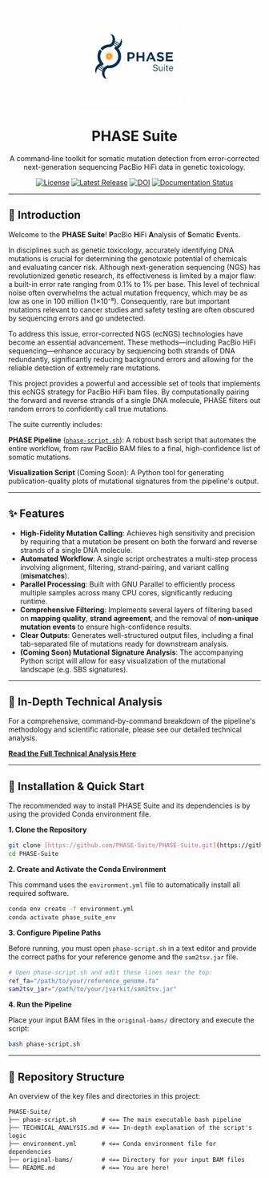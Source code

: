 <p align="center">
  <img src="assets/PHASE_Suite_logo.png" alt="PHASE Suite Logo" width="200"/>
</p>

<h1 align="center">PHASE Suite</h1>

<p align="center">
  A command‑line toolkit for somatic mutation detection from error-corrected next-generation sequencing PacBio HiFi data in genetic toxicology.
</p>

<p align="center">
  <a href="https://github.com/PHASE-Suite/PHASE-Suite/blob/main/LICENSE"><img src="https://img.shields.io/badge/License-MIT-blue.svg" alt="License"></a>
  <a href="https://github.com/PHASE-Suite/PHASE-Suite/releases"><img src="https://img.shields.io/github/v/release/PHASE-Suite/PHASE-Suite?label=Latest%20Release" alt="Latest Release"></a>
  <a href="https://doi.org/10.5281/zenodo.16624362"><img src="https://zenodo.org/badge/1028706985.svg" alt="DOI"></a>
  <a href="https://phase-suite.readthedocs.io/"><img src="https://img.shields.io/readthedocs/phase-suite" alt="Documentation Status"></a>
</p>

---

## 📖 Introduction

Welcome to the **PHASE Suite**! **P**acBio **H**iFi **A**nalysis of **S**omatic **E**vents.

In disciplines such as genetic toxicology, accurately identifying DNA mutations is crucial for determining the genotoxic potential of chemicals and evaluating cancer risk. Although next-generation sequencing (NGS) has revolutionized genetic research, its effectiveness is limited by a major flaw: a built-in error rate ranging from 0.1% to 1% per base. This level of technical noise often overwhelms the actual mutation frequency, which may be as low as one in 100 million (1×10⁻⁸). Consequently, rare but important mutations relevant to cancer studies and safety testing are often obscured by sequencing errors and go undetected.

To address this issue, error-corrected NGS (ecNGS) technologies have become an essential advancement. These methods—including PacBio HiFi sequencing—enhance accuracy by sequencing both strands of DNA redundantly, significantly reducing background errors and allowing for the reliable detection of extremely rare mutations.

This project provides a powerful and accessible set of tools that implements this ecNGS strategy for PacBio HiFi bam files. By computationally pairing the forward and reverse strands of a single DNA molecule, PHASE filters out random errors to confidently call true mutations.

The suite currently includes:

**PHASE Pipeline** ([`phase-script.sh`](phase-script.sh)): A robust bash script that automates the entire workflow, from raw PacBio BAM files to a final, high-confidence list of somatic mutations.

**Visualization Script** (Coming Soon): A Python tool for generating publication-quality plots of mutational signatures from the pipeline's output.

---

## ✨ Features

* **High-Fidelity Mutation Calling**: Achieves high sensitivity and precision by requiring that a mutation be present on both the forward and reverse strands of a single DNA molecule.
* **Automated Workflow**: A single script orchestrates a multi-step process involving alignment, filtering, strand-pairing, and variant calling (**mismatches**).
* **Parallel Processing**: Built with GNU Parallel to efficiently process multiple samples across many CPU cores, significantly reducing runtime.
* **Comprehensive Filtering**: Implements several layers of filtering based on **mapping quality**, **strand agreement**, and the removal of **non-unique mutation events** to ensure high-confidence results.
* **Clear Outputs**: Generates well-structured output files, including a final tab-separated file of mutations ready for downstream analysis.
* **(Coming Soon) Mutational Signature Analysis**: The accompanying Python script will allow for easy visualization of the mutational landscape (e.g. SBS signatures).

---

## 🔬 In-Depth Technical Analysis

For a comprehensive, command-by-command breakdown of the pipeline's methodology and scientific rationale, please see our detailed technical analysis.

[**Read the Full Technical Analysis Here**](TECHNICAL_ANALYSIS.md)

---

## 🚀 Installation & Quick Start

The recommended way to install PHASE Suite and its dependencies is by using the provided Conda environment file.

**1. Clone the Repository**
```bash
git clone [https://github.com/PHASE-Suite/PHASE-Suite.git](https://github.com/PHASE-Suite/PHASE-Suite.git)
cd PHASE-Suite
```

**2. Create and Activate the Conda Environment**

This command uses the `environment.yml` file to automatically install all required software.
```bash
conda env create -f environment.yml
conda activate phase_suite_env
```

**3. Configure Pipeline Paths**

Before running, you must open `phase-script.sh` in a text editor and provide the correct paths for your reference genome and the `sam2tsv.jar` file.
```bash
# Open phase-script.sh and edit these lines near the top:
ref_fa="/path/to/your/reference_genome.fa"
sam2tsv_jar="/path/to/your/jvarkit/sam2tsv.jar"
```

**4. Run the Pipeline**

Place your input BAM files in the `original-bams/` directory and execute the script:
```bash
bash phase-script.sh
```

---

## 📂 Repository Structure

An overview of the key files and directories in this project:

```
PHASE-Suite/
├── phase-script.sh       # <== The main executable bash pipeline
├── TECHNICAL_ANALYSIS.md # <== In-depth explanation of the script's logic
├── environment.yml       # <== Conda environment file for dependencies
├── original-bams/        # <== Directory for your input BAM files
└── README.md             # <== You are here!
```
